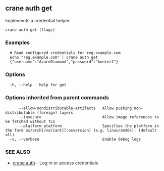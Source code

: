 ## crane auth get

Implements a credential helper

```
crane auth get [flags]
```

### Examples

```
  # Read configured credentials for reg.example.com
  echo "reg.example.com" | crane auth get
  {"username":"AzureDiamond","password":"hunter2"}
```

### Options

```
  -h, --help   help for get
```

### Options inherited from parent commands

```
      --allow-nondistributable-artifacts   Allow pushing non-distributable (foreign) layers
      --insecure                           Allow image references to be fetched without TLS
      --platform platform                  Specifies the platform in the form os/arch[/variant][:osversion] (e.g. linux/amd64). (default all)
  -v, --verbose                            Enable debug logs
```

### SEE ALSO

* [crane auth](crane_auth.md)	 - Log in or access credentials

